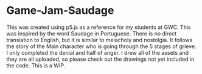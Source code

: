 # Game-Jam-Saudage
This was created using p5.js as a reference for my students at GWC. This was inspired by the word Saudage in Portuguese. There is no direct translation to English, but it is similar to melacholy and nostolgia. It follows the story of the Main character who is going through the 5 stages of grieve. I only completed the denial and half of anger. I drew all of the assets and they are all uploaded, so please check out the drawings not yet included in the code. This is a WIP.
